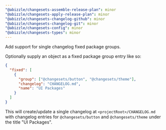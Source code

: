 ```yaml
---
"@abizzle/changesets-assemble-release-plan": minor
"@abizzle/changesets-apply-release-plan": minor
"@abizzle/changesets-changelog-github": minor
"@abizzle/changesets-changelog-git": minor
"@abizzle/changesets-config": minor
"@abizzle/changesets-types": minor
---
```


Add support for single changelog fixed package groups.

Optionally supply an object as a fixed package group entry like so:

```json
{
  "fixed": [
    {
      "group": ["@changesets/button", "@changesets/theme"],
      "changelog": "CHANGELOG.md",
      "name": "UI Packages"
    }
  ]
}
```

This will create/update a single changelog at `<projectRoot>/CHANGELOG.md` with changelog entries for `@changesets/button` and `@changesets/theme` under the title "UI Packages".
